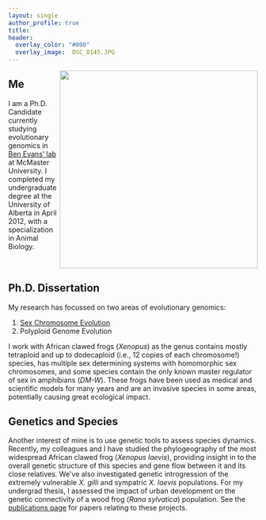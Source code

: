 ```yaml
---
layout: single
author_profile: true
title:
header:
  overlay_color: "#000"
  overlay_image:  DSC_0145.JPG
---
```


<img src="{{ '/images/moustache.jpg' | prepend: site.baseurl }}" alt="" style="width: 400px; float: right">


## Me

I am a Ph.D. Candidate currently studying evolutionary genomics in [Ben Evans’ lab](http://benevanslab.wordpress.com/) at McMaster University. I completed my undergraduate degree at the University of Alberta in April 2012, with a specialization in Animal Biology. 
<br>
<br>
<br>

## Ph.D. Dissertation
My research has focussed on two areas of evolutionary genomics:

1. [Sex Chromosome Evolution](/_pages/sex_chr_project/)
2. Polyploid Genome Evolution

I work with African clawed frogs (*Xenopus*) as the genus contains mostly tetraploid and up to dodecaploid (i.e., 12 copies of each chromosome!) species, has multiple sex determining systems with homomorphic sex chromosomes, and some species contain the only known master regulator of sex in amphibians (*DM-W*). These frogs have been used as medical and scientific models for many years and are an invasive species in some areas, potentially causing great ecological impact.


## Genetics and Species

Another interest of mine is to use genetic tools to assess species dynamics. Recently, my colleagues and I have studied the phylogeography of the most widespread African clawed frog (*Xenopus laevis*), providing insight in to the overall genetic structure of this species and gene flow between it and its close relatives. We've also investigated genetic introgression of the extremely vulnerable *X. gilli* and sympatric *X. laevis* populations. For my undergrad thesis, I assessed the impact of urban development on the genetic connectivity of a wood frog (*Rana sylvatica*) population. See the [publications page](/_pages/publications/) for papers relating to these projects.
